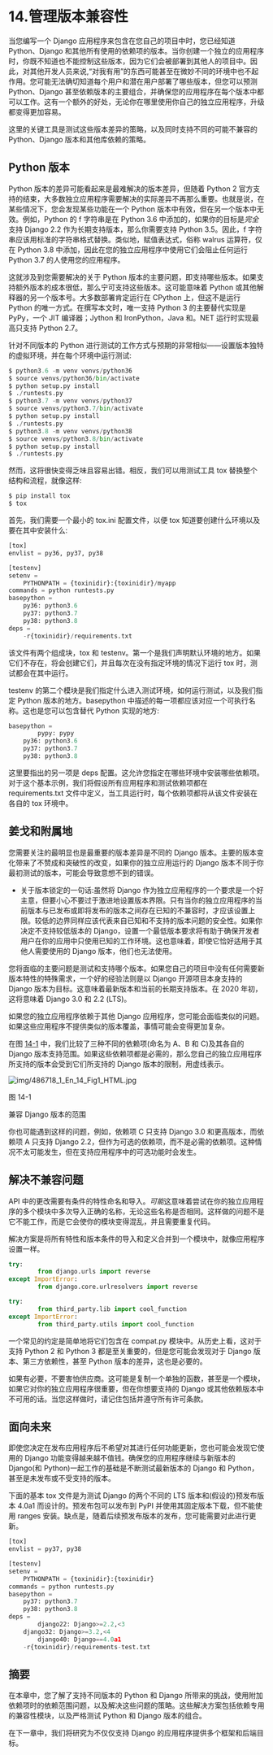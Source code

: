 # 14.管理版本兼容性

当您编写一个 Django 应用程序来包含在您自己的项目中时，您已经知道 Python、Django 和其他所有使用的依赖项的版本。当你创建一个独立的应用程序时，你既不知道也不能控制这些版本，因为它们会被部署到其他人的项目中。因此，对其他开发人员来说,“对我有用”的东西可能甚至在微妙不同的环境中也不起作用。您可能无法确切知道每个用户和潜在用户部署了哪些版本，但您可以预测 Python、Django 甚至依赖版本的主要组合，并确保您的应用程序在每个版本中都可以工作。这有一个额外的好处，无论你在哪里使用你自己的独立应用程序，升级都变得更加容易。

这里的关键工具是测试这些版本差异的策略，以及同时支持不同的可能不兼容的 Python、Django 版本和其他库依赖的策略。

## Python 版本

Python 版本的差异可能看起来是最难解决的版本差异，但随着 Python 2 官方支持的结束，大多数独立应用程序需要解决的实际差异不再那么重要。也就是说，在某些情况下，您会发现某些功能在一个 Python 版本中有效，但在另一个版本中无效。例如，Python 的 f 字符串是在 Python 3.6 中添加的，如果你的目标是*完全*支持 Django 2.2 作为长期支持版本，那么你需要支持 Python 3.5。因此，f 字符串应该用标准的字符串格式替换。类似地，赋值表达式，俗称 walrus 运算符，仅在 Python 3.8 中添加，因此在您的独立应用程序中使用它们会阻止任何运行 Python 3.7 的人使用您的应用程序。

这就涉及到您需要解决的关于 Python 版本的主要问题，即支持哪些版本。如果支持额外版本的成本很低，那么宁可支持这些版本。这可能意味着 Python 或其他解释器的另一个版本号。大多数部署肯定运行在 CPython 上，但这不是运行 Python 的唯一方式。在撰写本文时，唯一支持 Python 3 的主要替代实现是 PyPy，一个 JIT 编译器；Jython 和 IronPython，Java 和。NET 运行时实现最高只支持 Python 2.7。

针对不同版本的 Python 进行测试的工作方式与预期的非常相似——设置版本独特的虚拟环境，并在每个环境中运行测试:

```py
$ python3.6 -m venv venvs/python36
$ source venvs/python36/bin/activate
$ python setup.py install
$ ./runtests.py
$ python3.7 -m venv venvs/python37
$ source venvs/python3.7/bin/activate
$ python setup.py install
$ ./runtests.py
$ python3.8 -m venv venvs/python38
$ source venvs/python3.8/bin/activate
$ python setup.py install
$ ./runtests.py

```

然而，这将很快变得乏味且容易出错。相反，我们可以用测试工具 tox 替换整个结构和流程，就像这样:

```py
$ pip install tox
$ tox

```

首先，我们需要一个最小的 tox.ini 配置文件，以便 tox 知道要创建什么环境以及要在其中安装什么:

```py
[tox]
envlist = py36, py37, py38

[testenv]
setenv =
    PYTHONPATH = {toxinidir}:{toxinidir}/myapp
commands = python runtests.py
basepython =
    py36: python3.6
    py37: python3.7
    py38: python3.8
deps =
    -r{toxinidir}/requirements.txt

```

该文件有两个组成块，tox 和 testenv。第一个是我们声明默认环境的地方。如果它们不存在，将会创建它们，并且每次在没有指定环境的情况下运行 tox 时，测试都会在其中运行。

testenv 的第二个模块是我们指定什么进入测试环境，如何运行测试，以及我们指定 Python 版本的地方。basepython 中描述的每一项都应该对应一个可执行名称。这也是您可以包含替代 Python 实现的地方:

```py
basepython =
        pypy: pypy
    py36: python3.6
    py37: python3.7
    py38: python3.8

```

这里要指出的另一项是 deps 配置。这允许您指定在哪些环境中安装哪些依赖项。对于这个基本示例，我们将假设所有应用程序和测试依赖项都在 requirements.txt 文件中定义，当工具运行时，每个依赖项都将从该文件安装在各自的 tox 环境中。

## 姜戈和附属地

您需要关注的最明显也是最重要的版本差异是不同的 Django 版本。主要的版本变化带来了不赞成和突破性的改变，如果你的独立应用运行的 Django 版本不同于你最初测试的版本，可能会导致意想不到的错误。

*   关于版本锁定的一句话:虽然将 Django 作为独立应用程序的一个要求是一个好主意，但要小心不要过于激进地设置版本界限。只有当你的独立应用程序的当前版本与已发布或即将发布的版本之间存在已知的不兼容时，才应该设置上限。较低的边界同样应该代表来自已知和不支持的版本问题的安全性。如果你决定不支持较低版本的 Django，设置一个最低版本要求将有助于确保开发者用户在你的应用中只使用已知的工作环境。这也意味着，即使它恰好适用于其他人需要使用的 Django 版本，他们也无法使用。

您将面临的主要问题是测试和支持哪个版本。如果您自己的项目中没有任何需要新版本特性的特殊需求，一个好的经验法则是以 Django 开源项目本身支持的 Django 版本为目标。这意味着最新版本和当前的长期支持版本。在 2020 年初，这将意味着 Django 3.0 和 2.2 (LTS)。

如果您的独立应用程序依赖于其他 Django 应用程序，您可能会面临类似的问题。如果这些应用程序不提供类似的版本覆盖，事情可能会变得更加复杂。

在图 [14-1](#Fig1) 中，我们比较了三种不同的依赖项(命名为 A、B 和 C)及其各自的 Django 版本支持范围。如果这些依赖项都是必需的，那么您自己的独立应用程序所支持的版本会受到它们所支持的 Django 版本的限制，用虚线表示。

![img/486718_1_En_14_Fig1_HTML.jpg](img/486718_1_En_14_Fig1_HTML.jpg)

图 14-1

兼容 Django 版本的范围

你也可能遇到这样的问题，例如，依赖项 C 只支持 Django 3.0 和更高版本，而依赖项 A 只支持 Django 2.2，但作为可选的依赖项，而不是必需的依赖项。这种情况不太可能发生，但在支持应用程序中的可选功能时会发生。

## 解决不兼容问题

API 中的更改需要有条件的特性命名和导入。*可能*这意味着尝试在你的独立应用程序的多个模块中多次导入正确的名称，无论这些名称是否相同。这样做的问题不是它不能工作，而是它会使你的模块变得混乱，并且需要重复代码。

解决方案是将所有特性和版本条件的导入和定义合并到一个模块中，就像应用程序设置一样。

```py
try:
        from django.urls import reverse
except ImportError:
        from django.core.urlresolvers import reverse

try:
        from third_party.lib import cool_function
except ImportError:
        from third_party.utils import cool_function

```

一个常见的约定是简单地将它们包含在 compat.py 模块中。从历史上看，这对于支持 Python 2 和 Python 3 都是至关重要的，但是您可能会发现对于 Django 版本、第三方依赖性，甚至 Python 版本的差异，这也是必要的。

如果有必要，不要害怕供应商。这可能是复制一个单独的函数，甚至是一个模块，如果它对你的独立应用程序很重要，但在你想要支持的 Django 或其他依赖版本中不可用的话。当您这样做时，请记住包括并遵守所有许可条款。

## 面向未来

即使您决定在发布应用程序后不希望对其进行任何功能更新，您也可能会发现它使用的 Django 功能变得越来越不值钱。确保您的应用程序继续与新版本的 Django(和 Python)一起工作的基础是不断测试最新版本的 Django 和 Python，甚至是未发布或不受支持的版本。

下面的基本 tox 文件是为测试 Django 的两个不同的 LTS 版本和(假设的)预发布版本 4.0a1 而设计的。预发布包可以发布到 PyPI 并使用其固定版本下载，但不能使用 ranges 安装。缺点是，随着后续预发布版本的发布，您可能需要对此进行更新。

```py
[tox]
envlist = py37, py38

[testenv]
setenv =
    PYTHONPATH = {toxinidir}:{toxinidir}
commands = python runtests.py
basepython =
    py37: python3.7
    py38: python3.8
deps =
        django22: Django>=2.2,<3
    django32: Django>=3.2,<4
        django40: Django==4.0a1
    -r{toxinidir}/requirements-test.txt

```

## 摘要

在本章中，您了解了支持不同版本的 Python 和 Django 所带来的挑战，使用附加依赖项时的依赖范围问题，以及解决这些问题的策略。这些解决方案包括依赖专用的兼容性模块，以及严格测试 Python 和 Django 版本的组合。

在下一章中，我们将研究为不仅仅支持 Django 的应用程序提供多个框架和后端目标。